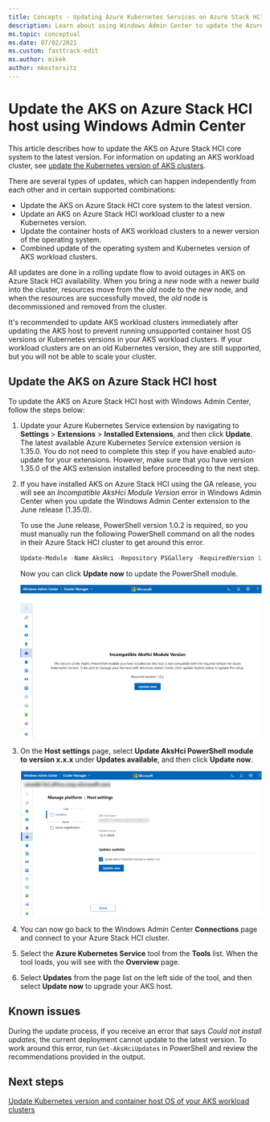 ```yaml
---
title: Concepts - Updating Azure Kubernetes Services on Azure Stack HCI host using Windows Admin Center
description: Learn about using Windows Admin Center to update the Azure Kubernetes Service on Azure Stack HCI host.
ms.topic: conceptual
ms.date: 07/02/2021
ms.custom: fasttrack-edit
ms.author: mikek
author: mkostersitz
---
```


# Update the AKS on Azure Stack HCI host using Windows Admin Center

This article describes how to update the AKS on Azure Stack HCI core system to the latest version. For information on updating an AKS workload cluster, see [update the Kubernetes version of AKS clusters](./upgrade.md).

There are several types of updates, which can happen independently from each other and in certain supported combinations:

- Update the AKS on Azure Stack HCI core system to the latest version.
- Update an AKS on Azure Stack HCI workload cluster to a new Kubernetes version.
- Update the container hosts of AKS workload clusters to a newer version of the operating system.
- Combined update of the operating system and Kubernetes version of AKS workload clusters.

All updates are done in a rolling update flow to avoid outages in  AKS on Azure Stack HCI availability. When you bring a _new_ node with a newer build into the cluster, resources move from the _old_ node to the _new_ node, and when the resources are successfully moved, the _old_ node is decommissioned and removed from the cluster.

It's recommended to update AKS workload clusters immediately after updating the AKS host to prevent running unsupported container host OS versions or Kubernetes versions in your AKS workload clusters. If your workload clusters are on an old Kubernetes version, they are still supported, but you will not be able to scale your cluster. 

## Update the AKS on Azure Stack HCI host

To update the AKS on Azure Stack HCI host with Windows Admin Center, follow the steps below: 

1. Update your Azure Kubernetes Service extension by navigating to **Settings** > **Extensions** > **Installed Extensions**, and then click **Update**. The latest available Azure Kubernetes Service extension version is 1.35.0. You do not need to complete this step if you have enabled auto-update for your extensions. However, make sure that you have version 1.35.0 of the AKS extension installed before proceeding to the next step.

2. If you have installed AKS on Azure Stack HCI using the GA release, you will see an _Incompatible AksHci Module Version_ error in Windows Admin Center when you update the Windows Admin Center extension to the June release (1.35.0). 

   To use the June release, PowerShell version 1.0.2 is required, so you must manually run the following PowerShell command on all the nodes in their Azure Stack HCI cluster to get around this error. 

   ```powershell
   Update-Module -Name AksHci -Repository PSGallery -RequiredVersion 1.0.2 -AcceptLicense –Force 
   ```

   Now you can click **Update now** to update the PowerShell module.

   [ ![Displays the incompatible version message in Windows Admin Center.](.\media\wac-upgrade\incompatible-version.png) ](\media\wac-upgrade\incompatible-version.png#lightbox)

3. On the **Host settings** page, select **Update AksHci PowerShell module to version x.x.x** under **Updates available**, and then click **Update now**.
   
   [ ![Displays the available AksHci PowerShell updates.](.\media\wac-upgrade\available-module-version.png) ](\media\wac-upgrade\available-module-version.png#lightbox)
   
4. You can now go back to the Windows Admin Center **Connections** page and connect to your Azure Stack HCI cluster.
5. Select the **Azure Kubernetes Service** tool from the **Tools** list. When the tool loads, you will see with the **Overview** page.
6. Select **Updates** from the page list on the left side of the tool, and then select **Update now** to upgrade your AKS host.

## Known issues
During the update process, if you receive an error that says _Could not install updates_, the current deployment cannot update to the latest version. To work around this error, run `Get-AksHciUpdates` in PowerShell and review the recommendations provided in the output.

## Next steps
[Update Kubernetes version and container host OS of your AKS workload clusters](./upgrade.md)
